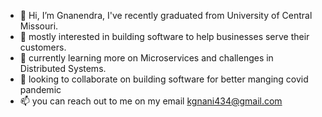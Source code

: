 - 👋 Hi, I’m Gnanendra, I've recently graduated from University of Central Missouri.
- 👀 mostly interested in building software to help businesses serve their customers.
- 🌱 currently learning more on Microservices and challenges in Distributed Systems.
- 💞️ looking to collaborate on building software for better manging covid pandemic
- 📫 you can reach out to me on my email kgnani434@gmail.com

<!---
Kgnanendra/Kgnanendra is a ✨ special ✨ repository because its `README.md` (this file) appears on your GitHub profile.
You can click the Preview link to take a look at your changes.
--->
